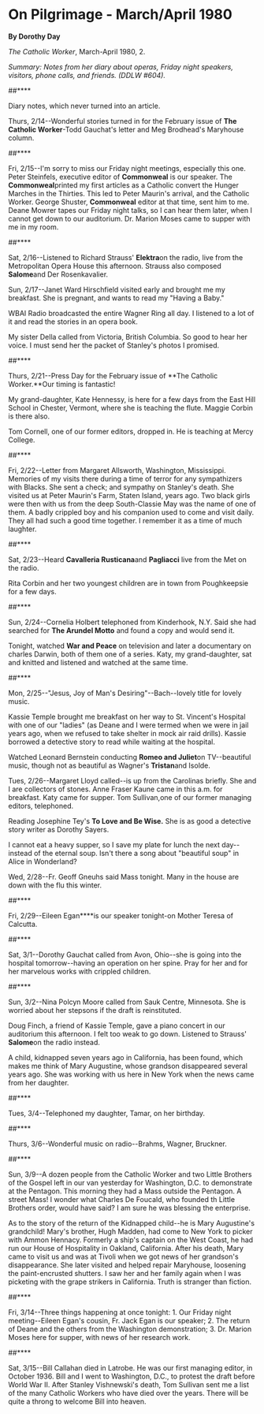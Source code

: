 On Pilgrimage - March/April 1980
================================

**By Dorothy Day**

*The Catholic Worker*, March-April 1980, 2.

*Summary: Notes from her diary about operas, Friday night speakers,
visitors, phone calls, and friends. (DDLW \#604).*

##****

Diary notes, which never turned into an article.

Thurs, 2/14--Wonderful stories turned in for the February issue of **The
Catholic Worker**-Todd Gauchat's letter and Meg Brodhead's Maryhouse
column.

##****

Fri, 2/15--I'm sorry to miss our Friday night meetings, especially this
one. Peter Steinfels, executive editor of **Commonweal** is our speaker.
The **Commonweal**printed my first articles as a Catholic convert the
Hunger Marches in the Thirties. This led to Peter Maurin's arrival, and
the Catholic Worker. George Shuster, **Commonweal** editor at that time,
sent him to me. Deane Mowrer tapes our Friday night talks, so I can hear
them later, when I cannot get down to our auditorium. Dr. Marion Moses
came to supper with me in my room.

##****

Sat, 2/16--Listened to Richard Strauss' **Elektra**on the radio, live
from the Metropolitan Opera House this afternoon. Strauss also composed
**Salome**and Der Rosenkavalier.

Sun, 2/17--Janet Ward Hirschfield visited early and brought me my
breakfast. She is pregnant, and wants to read my "Having a Baby."

WBAI Radio broadcasted the entire Wagner Ring all day. I listened to a
lot of it and read the stories in an opera book.

My sister Della called from Victoria, British Columbia. So good to hear
her voice. I must send her the packet of Stanley's photos I promised.

##****

Thurs, 2/21--Press Day for the February issue of **The Catholic
Worker.**Our timing is fantastic!

My grand-daughter, Kate Hennessy, is here for a few days from the East
Hill School in Chester, Vermont, where she is teaching the flute. Maggie
Corbin is there also.

Tom Cornell, one of our former editors, dropped in. He is teaching at
Mercy College.

##****

Fri, 2/22--Letter from Margaret Allsworth, Washington, Mississippi.
Memories of my visits there during a time of terror for any sympathizers
with Blacks. She sent a check; and sympathy on Stanley's death. She
visited us at Peter Maurin's Farm, Staten Island, years ago. Two black
girls were then with us from the deep South-Classie May was the name of
one of them. A badly crippled boy and his companion used to come and
visit daily. They all had such a good time together. I remember it as a
time of much laughter.

##****

Sat, 2/23--Heard **Cavalleria Rusticana**and **Pagliacci** live from the
Met on the radio.

Rita Corbin and her two youngest children are in town from Poughkeepsie
for a few days.

##****

Sun, 2/24--Cornelia Holbert telephoned from Kinderhook, N.Y. Said she
had searched for **The Arundel Motto** and found a copy and would send
it.

Tonight, watched **War and Peace** on television and later a documentary
on charles Darwin, both of them one of a series. Katy, my
grand-daughter, sat and knitted and listened and watched at the same
time.

##****

Mon, 2/25--"Jesus, Joy of Man's Desiring"--Bach--lovely title for lovely
music.

Kassie Temple brought me breakfast on her way to St. Vincent's Hospital
with one of our "ladies" (as Deane and I were termed when we were in
jail years ago, when we refused to take shelter in mock air raid
drills). Kassie borrowed a detective story to read while waiting at the
hospital.

Watched Leonard Bernstein conducting **Romeo and Juliet**on
TV--beautiful music, though not as beautiful as Wagner's **Tristan**and
Isolde.

Tues, 2/26--Margaret Lloyd called--is up from the Carolinas briefly. She
and I are collectors of stones. Anne Fraser Kaune came in this a.m. for
breakfast. Katy came for supper. Tom Sullivan,one of our former managing
editors, telephoned.

Reading Josephine Tey's **To Love and Be Wise.** She is as good a
detective story writer as Dorothy Sayers.

I cannot eat a heavy supper, so I save my plate for lunch the next
day--instead of the eternal soup. Isn't there a song about "beautiful
soup" in Alice in Wonderland?

Wed, 2/28--Fr. Geoff Gneuhs said Mass tonight. Many in the house are
down with the flu this winter.

##****

Fri, 2/29--Eileen Egan****is our speaker tonight-on Mother Teresa of
Calcutta.

##****

Sat, 3/1--Dorothy Gauchat called from Avon, Ohio--she is going into the
hospital tomorrow--having an operation on her spine. Pray for her and
for her marvelous works with crippled children.

##****

Sun, 3/2--Nina Polcyn Moore called from Sauk Centre, Minnesota. She is
worried about her stepsons if the draft is reinstituted.

Doug Finch, a friend of Kassie Temple, gave a piano concert in our
auditorium this afternoon. I felt too weak to go down. Listened to
Strauss' **Salome**on the radio instead.

A child, kidnapped seven years ago in California, has been found, which
makes me think of Mary Augustine, whose grandson disappeared several
years ago. She was working with us here in New York when the news came
from her daughter.

##****

Tues, 3/4--Telephoned my daughter, Tamar, on her birthday.

##****

Thurs, 3/6--Wonderful music on radio--Brahms, Wagner, Bruckner.

##****

Sun, 3/9--A dozen people from the Catholic Worker and two Little
Brothers of the Gospel left in our van yesterday for Washington, D.C. to
demonstrate at the Pentagon. This morning they had a Mass outside the
Pentagon. A street Mass! I wonder what Charles De Foucald, who founded
th Little Brothers order, would have said? I am sure he was blessing the
enterprise.

As to the story of the return of the Kidnapped child--he is Mary
Augustine's grandchild! Mary's brother, Hugh Madden, had come to New
York to picker with Ammon Hennacy. Formerly a ship's captain on the West
Coast, he had run our House of Hospitality in Oakland, California. After
his death, Mary came to visit us and was at Tivoli when we got news of
her grandson's disappearance. She later visited and helped repair
Maryhouse, loosening the paint-encrusted shutters. I saw her and her
family again when I was picketing with the grape strikers in California.
Truth is stranger than fiction.

##****

Fri, 3/14--Three things happening at once tonight: 1. Our Friday night
meeting--Eileen Egan's cousin, Fr. Jack Egan is our speaker; 2. The
return of Deane and the others from the Washington demonstration; 3. Dr.
Marion Moses here for supper, with news of her research work.

##****

Sat, 3/15--Bill Callahan died in Latrobe. He was our first managing
editor, in October 1936. Bill and I went to Washington, D.C., to protest
the draft before World War II. After Stanley Vishnewski's death, Tom
Sullivan sent me a list of the many Catholic Workers who have died over
the years. There will be quite a throng to welcome Bill into heaven.
